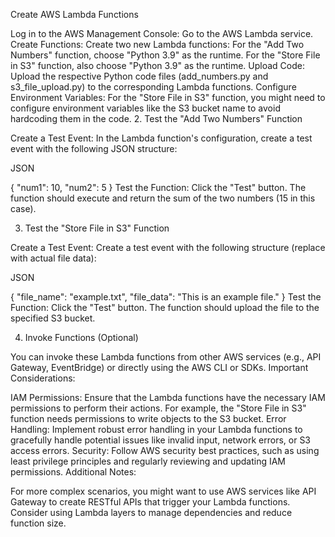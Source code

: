  Create AWS Lambda Functions

Log in to the AWS Management Console: Go to the AWS Lambda service.
Create Functions: Create two new Lambda functions:
For the "Add Two Numbers" function, choose "Python 3.9" as the runtime.
For the "Store File in S3" function, also choose "Python 3.9" as the runtime.
Upload Code:
Upload the respective Python code files (add_numbers.py and s3_file_upload.py) to the corresponding Lambda functions.
Configure Environment Variables:
For the "Store File in S3" function, you might need to configure environment variables like the S3 bucket name to avoid hardcoding them in the code.
2. Test the "Add Two Numbers" Function

Create a Test Event: In the Lambda function's configuration, create a test event with the following JSON structure:

JSON

{
    "num1": 10,
    "num2": 5
}
Test the Function: Click the "Test" button. The function should execute and return the sum of the two numbers (15 in this case).

3. Test the "Store File in S3" Function

Create a Test Event: Create a test event with the following structure (replace with actual file data):

JSON

{
    "file_name": "example.txt", 
    "file_data": "This is an example file." 
}
Test the Function: Click the "Test" button. The function should upload the file to the specified S3 bucket.

4. Invoke Functions (Optional)

You can invoke these Lambda functions from other AWS services (e.g., API Gateway, EventBridge) or directly using the AWS CLI or SDKs.
Important Considerations:

IAM Permissions: Ensure that the Lambda functions have the necessary IAM permissions to perform their actions. For example, the "Store File in S3" function needs permissions to write objects to the S3 bucket.
Error Handling: Implement robust error handling in your Lambda functions to gracefully handle potential issues like invalid input, network errors, or S3 access errors.
Security: Follow AWS security best practices, such as using least privilege principles and regularly reviewing and updating IAM permissions.
Additional Notes:

For more complex scenarios, you might want to use AWS services like API Gateway to create RESTful APIs that trigger your Lambda functions.
Consider using Lambda layers to manage dependencies and reduce function size.